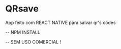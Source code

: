 # QRsave
App feito com REACT NATIVE para salvar qr's codes


-- NPM INSTALL

-- SEM USO COMERCIAL !
